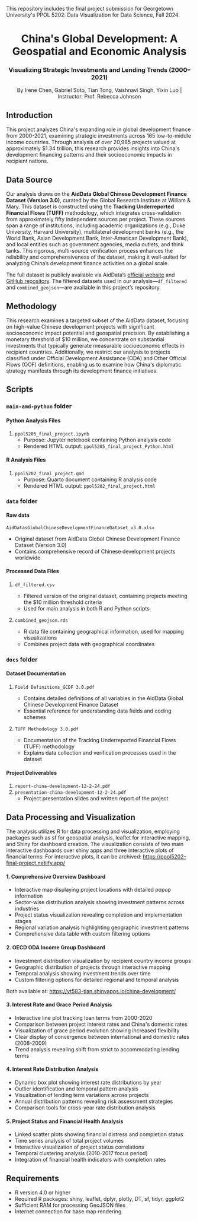 This repository includes the final project submission for Georgetown University's PPOL 5202: Data Visualization for Data Science, Fall 2024.

<h1 align="center"> China's Global Development: A Geospatial and Economic Analysis</h1>
<h3 align="center"> Visualizing Strategic Investments and Lending Trends (2000–2021)</h3>

<p align="center">
By Irene Chen, Gabriel Soto, Tian Tong, Vaishnavi Singh, Yixin Luo | Instructor: Prof. Rebecca Johnson
</p>


<!-- Introduction -->
<h2 id="abstract">Introduction</h2>
This project analyzes China's expanding role in global development finance from 2000-2021, examining strategic investments across 165 low-to-middle income countries. Through analysis of over 20,985 projects valued at approximately $1.34 trillion, this research provides insights into China's development financing patterns and their socioeconomic impacts in recipient nations.

## Data Source
Our analysis draws on the <strong>AidData Global Chinese Development Finance Dataset (Version 3.0)</strong>, curated by the Global Research Institute at William & Mary. This dataset is constructed using the <strong>Tracking Underreported Financial Flows (TUFF)</strong> methodology, which integrates cross-validation from approximately fifty independent sources per project. These sources span a range of institutions, including academic organizations (e.g., Duke University, Harvard University), multilateral development banks (e.g., the World Bank, Asian Development Bank, Inter-American Development Bank), and local entities such as government agencies, media outlets, and think tanks. This rigorous, multi-source verification process enhances the reliability and comprehensiveness of the dataset, making it well-suited for analyzing China’s development finance activities on a global scale.

The full dataset is publicly available via AidData’s <a href="https://www.aiddata.org/data/aiddatas-geospatial-global-chinese-development-finance-dataset-version-3-0">official website</a> and <a href="https://github.com/aiddata/gcdf-geospatial-data">GitHub repository</a>. The filtered datasets used in our analysis—<code>df_filtered</code> and <code>combined_geojson</code>—are available in this project’s repository.

## Methodology
This research examines a targeted subset of the AidData dataset, focusing on high-value Chinese development projects with significant socioeconomic impact potential and geospatial precision. By establishing a monetary threshold of $10 million, we concentrate on substantial investments that typically generate measurable socioeconomic effects in recipient countries. Additionally, we restrict our analysis to projects classified under Official Development Assistance (ODA) and Other Official Flows (OOF) definitions, enabling us to examine how China's diplomatic strategy manifests through its development finance initiatives.

## Scripts
### `main-amd-python` folder
#### Python Analysis Files
1. `ppol5205_final_project.ipynb`
   - Purpose: Jupyter notebook containing Python analysis code
   - Rendered HTML output: `ppol5205_final_project_Python.html`

#### R Analysis Files
1. `ppol5202_final_project.qmd`
   - Purpose: Quarto document containing R analysis code
   - Rendered HTML output: `ppol5202_final_project.html`

### `data` folder
#### Raw data 
`AidDatasGlobalChineseDevelopmentFinanceDataset_v3.0.xlsx`
   - Original dataset from AidData Global Chinese Development Finance Dataset (Version 3.0)
   - Contains comprehensive record of Chinese development projects worldwide

#### Processed Data Files
1. `df_filtered.csv`
   - Filtered version of the original dataset, containing projects meeting the $10 million threshold criteria
   - Used for main analysis in both R and Python scripts

2. `combined_geojson.rds`
   - R data file containing geographical information, used for mapping visualizations
   - Combines project data with geographical coordinates
  
### `docs` folder
#### Dataset Documentation
1. `Field Definitions_GCDF 3.0.pdf`
   - Contains detailed definitions of all variables in the AidData Global Chinese Development Finance Dataset
   - Essential reference for understanding data fields and coding schemes

2. `TUFF Methodology 3.0.pdf`
   - Documentation of the Tracking Underreported Financial Flows (TUFF) methodology
   - Explains data collection and verification processes used in the dataset

#### Project Deliverables
1. `report-china-development-12-2-24.pdf`
2. `presentation-china-development-12-2-24.pdf`
   - Project presentation slides and written report of the project

## Data Processing and Visualization
The analysis utilizes R for data processing and visualization, employing packages such as sf for geospatial analysis, leaflet for interactive mapping, and Shiny for dashboard creation. The visualization consists of two main interactive dashboards over shiny apps and three interactive plots of financial terms:
For interactive plots, it can be archived: https://ppol5202-final-project.netlify.app/

#### 1. Comprehensive Overview Dashboard
- Interactive map displaying project locations with detailed popup information
- Sector-wise distribution analysis showing investment patterns across industries
- Project status visualization revealing completion and implementation stages
- Regional variation analysis highlighting geographic investment patterns
- Comprehensive data table with custom filtering options

#### 2. OECD ODA Income Group Dashboard
- Investment distribution visualization by recipient country income groups
- Geographic distribution of projects through interactive mapping
- Temporal analysis showing investment trends over time
- Custom filtering options for detailed regional and temporal analysis

Both available at: https://yt583-tian.shinyapps.io/china-development/

#### 3. Interest Rate and Grace Period Analysis
- Interactive line plot tracking loan terms from 2000-2020
- Comparison between project interest rates and China's domestic rates
- Visualization of grace period evolution showing increased flexibility
- Clear display of convergence between international and domestic rates (2008-2009)
- Trend analysis revealing shift from strict to accommodating lending terms

#### 4. Interest Rate Distribution Analysis
- Dynamic box plot showing interest rate distributions by year
- Outlier identification and temporal pattern analysis
- Visualization of lending term variations across projects
- Annual distribution patterns revealing risk assessment strategies
- Comparison tools for cross-year rate distribution analysis

#### 5. Project Status and Financial Health Analysis
- Linked scatter plots showing financial distress and completion status
- Time series analysis of total project volumes
- Interactive visualization of project status correlations
- Temporal clustering analysis (2010-2017 focus period)
- Integration of financial health indicators with completion rates

## Requirements
- R version 4.0 or higher
- Required R packages: shiny, leaflet, dplyr, plotly, DT, sf, tidyr, ggplot2
- Sufficient RAM for processing GeoJSON files
- Internet connection for base map rendering

